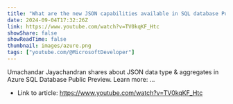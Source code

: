 ```yaml
---
title: "What are the new JSON capabilities available in SQL database Public Preview?"
date: 2024-09-04T17:32:26Z
link: https://www.youtube.com/watch?v=TV0kqKF_Htc
showShare: false
showReadTime: false
thumbnail: images/azure.png
tags: ["youtube.com/@MicrosoftDeveloper"]
---
```

Umachandar Jayachandran shares about JSON data type & aggregates in Azure SQL Database Public Preview. Learn more: ...

- Link to article: https://www.youtube.com/watch?v=TV0kqKF_Htc